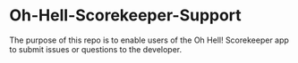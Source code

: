 # Oh-Hell-Scorekeeper-Support

The purpose of this repo is to enable users of the Oh Hell! Scorekeeper app to submit issues or questions to the developer.
